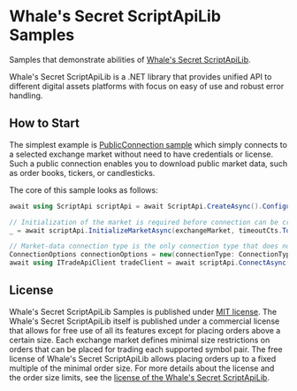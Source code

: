 # Whale's Secret ScriptApiLib Samples

Samples that demonstrate abilities of [Whale's Secret ScriptApiLib](https://www.nuget.org/packages/WhalesSecret.ScriptApiLib).

Whale's Secret ScriptApiLib is a .NET library that provides unified API to different digital assets platforms with focus on easy of use and robust error handling.

## How to Start

The simplest example is [PublicConnection sample](Connections/PublicConnection.cs) which simply 
connects to a selected exchange market without need to have credentials or license. Such a public connection enables you to download public market data, such as order books, 
tickers, or candlesticks.

The core of this sample looks as follows:

```csharp
await using ScriptApi scriptApi = await ScriptApi.CreateAsync().ConfigureAwait(false);

// Initialization of the market is required before connection can be created.
_ = await scriptApi.InitializeMarketAsync(exchangeMarket, timeoutCts.Token).ConfigureAwait(false);

// Market-data connection type is the only connection type that does not need exchange API credentials.
ConnectionOptions connectionOptions = new(connectionType: ConnectionType.MarketData);
await using ITradeApiClient tradeClient = await scriptApi.ConnectAsync(exchangeMarket, connectionOptions).ConfigureAwait(false);
```


## License
          
Whale's Secret ScriptApiLib Samples is published under [MIT license](LICENSE). The Whale's Secret ScriptApiLib itself is published under a commercial license that allows for free
use of all its features except for placing orders above a certain size. Each exchange market defines minimal size restrictions on orders that can be placed for trading each 
supported symbol pair. The free license of Whale's Secret ScriptApiLib allows placing orders up to a fixed multiple of the minimal order size. For more details about the license 
and the order size limits, see the [license of the Whale's Secret ScriptApiLib](https://www.nuget.org/packages/WhalesSecret.ScriptApiLib/1.0.0.64/License).
